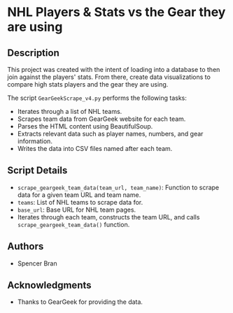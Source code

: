 # NHL Players & Stats vs the Gear they are using

## Description

This project was created with the intent of loading into a database to then join against the players' stats. From there, create data visualizations to compare high stats players and the gear they are using.

The script `GearGeekScrape_v4.py` performs the following tasks:

- Iterates through a list of NHL teams.
- Scrapes team data from GearGeek website for each team.
- Parses the HTML content using BeautifulSoup.
- Extracts relevant data such as player names, numbers, and gear information.
- Writes the data into CSV files named after each team.

## Script Details

- `scrape_geargeek_team_data(team_url, team_name)`: Function to scrape data for a given team URL and team name.
- `teams`: List of NHL teams to scrape data for.
- `base_url`: Base URL for NHL team pages.
- Iterates through each team, constructs the team URL, and calls `scrape_geargeek_team_data()` function.

## Authors

- Spencer Bran

## Acknowledgments

- Thanks to GearGeek for providing the data.

